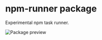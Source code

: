 # npm-runner package

Experimental npm task runner.

![Package preview](http://scrns.s3.amazonaws.com/Npm_runner__Projectsaquaflat_2017-11-25_00-31-51.png)
